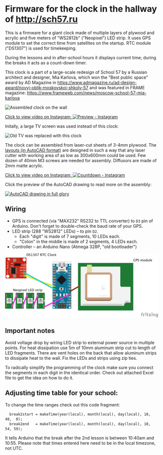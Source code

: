 # Firmware for the clock in the hallway of http://sch57.ru

This is a firmware for a giant clock made of multiple layers of plywood and acrylic and five meters of "WS2812b" ("Neopixel") LED strip. It uses GPS module to set the correct time from satellites on the startup. RTC module ("DS1307") is used for timekeeping. 

During the lessons and in after-school hours it displays current time; during the breaks it acts as a count-down timer.

This clock is a part of a large-scale redesign of School 57 by a Russian architect and designer, Mia Karlova, which won the "Best public space" award by AD Magazine in https://www.admagazine.ru/ad-design-award/novyj-oblik-moskovskoj-shkoly-57 and was featured in FRAME magazine: https://www.frameweb.com/news/moscow-school-57-mia-karlova

![Assembled clock on the wall](https://user-images.githubusercontent.com/1763243/65143810-5d81f380-da05-11e9-9e41-a72968dae387.png)

[Click to view video on Instagram: ![Preview - Instagram](https://user-images.githubusercontent.com/1763243/64928813-a28f0580-d80c-11e9-9330-3cba9d5aab31.png)](https://www.instagram.com/p/BxpXTDVDegR/)

Initally, a large TV screen was used instead of this clock:

![Old TV was replaced with this clock](https://user-images.githubusercontent.com/1763243/64928726-cf8ee880-d80b-11e9-99cf-2e64978a1c44.png)

The clock can be assembled from laser-cut sheets of 3-4mm plywood. The [layouts (in AutoCAD format)](https://github.com/Bougakov/wallclock/tree/master/CAD%20files%20%28plywood%20lasercut%29) are designed in such a way that any laser cutter with working area of as low as 300x600mm could be used. Few dozen of 40mm M3 screws are needed for assembly. Diffusors are made of 2mm matte acrylic.

[Click to view video on Instagram: ![Countdown - Instagram](https://user-images.githubusercontent.com/1763243/64928825-ceaa8680-d80c-11e9-9caf-27436787bc27.png)](https://www.instagram.com/p/B2cq6O_Ikv1/)

Click the preview of the AutoCAD drawing to read more on the assembly:

[![AutoCAD drawing in full glory](https://user-images.githubusercontent.com/1763243/65395618-083f3c80-dd8d-11e9-930d-021e4f74db41.png)](https://github.com/Bougakov/wallclock/tree/master/CAD%20files%20%28plywood%20lasercut%29)

## Wiring

* GPS is connected (via "MAX232" RS232 to TTL converter) to `D3` pin of Arduino. Don't forget to double-check the baud rate of your GPS.
* LED strip (288 "WS2812" LEDs) – to pin `D2`.
  * Each "digit" is made of 7 segments, 10 LEDs each. 
  * "Colon" in the middle is made of 2 segments, 4 LEDs each.
* Controller – an Arduino Nano (Atmega 328P, "old bootloader")

![Wiring](https://github.com/Bougakov/wallclock/blob/master/Wall%20clock%20schematics.png)

## Important notes

Avoid voltage drop by wiring LED strip to external power source in multiple points.
For heat dissipation use 5m of 10mm aluminum strip cut to length of LED fragments. There are vent holes on the back that allow aluminum strips to dissipate heat to the wall. Fix the LEDs and strips using zip ties.

To radically simplify the programming of the clock make sure you connect the segments in each digit in the identical order. Check out attached Excel file to get the idea on how to do it. 

## Adjusting time table for your school:

To change the time ranges check out this code fragment:

```
  break2start = makeTime(year(local), month(local), day(local), 10, 40,  0);
  break2end   = makeTime(year(local), month(local), day(local), 10, 54, 59);
```

It tells Arduino that the break after the 2nd lesson is between 10:40am and 10:55. Please note that times entered here need to be in the local timezone, not UTC.
